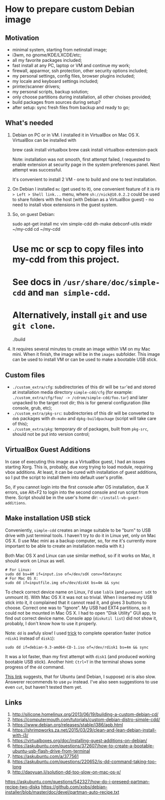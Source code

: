 # How to prepare custom Debian image

## Motivation

- minimal system, starting from netinstall image;
- i3wm, no gnome/KDE/LXCDE/etc;
- all my favorite packages included;
- fast install at any PC, laptop or VM and continue my work;
- firewall, apparmor, ssh protection, other security options included;
- my personal settings, config files, browser plugins included;
- my locale and keyboard settings included;
- printer/scanner drivers;
- my personal scripts, backup solution;
- only choose partitions during installation, all other choises provided;
- build packages from sources during setup?
- after setup: sync fresh files from backup and ready to go;

## What's needed

1. Debian on PC or in VM.  I installed it in VirtualBox on Mac OS X.
   VirtualBox can be installed with 
    
    brew cask install virtualbox
    brew cask install virtualbox-extension-pack

   Note: installation was not smooth, first attempt failed, I requested to
   enable extension at security page in the system preferences panel. Next 
   attempt was successful.

   It's convenient to install 2 VM - one to build and one to test installation.

2. On Debian I installed `mc` (get used to it), one convenient feature of it is
   `F9 > Left > Shell link...` menu, where `sh://nick@10.0.2.2` could be used
   to share folders with the host (with Debian as a VirtualBox guest) - no need
   to install vbox extensions in the guest system.

3. So, on guest Debian:

    sudo apt-get install mc vim simple-cdd dh-make debconf-utils
    mkdir ~/my-cdd
    cd ~/my-cdd
    # Use mc or scp to copy files into my-cdd from this project.
    # See docs in `/usr/share/doc/simple-cdd` and `man simple-cdd`.
    # Alternatively, install `git` and use `git clone`.
    ./build

4. It requires several minutes to create an image within VM on my Mac mini.
   When it finish, the image will be in the `images` subfolder.
   This image can be used to install VM or can be used to make a bootable USB
   stick.

## Custom files

- `./custom_extra/cfg`: subdirectories of this dir will be `tar`'ed and stored
  at installation media directory `simple-cdd/cfg` (for example:
  `./custom_extra/cfg/foo/ -> /cdrom/simple-cdd/foo.tar`) and later unpacked to
  the target root dir; this is for general configuration (like console, grub,
  etc);
- `./custom_extra/pkg-src`: subdirectories of this dir will be converted to
  `deb` packages with `dh-make` and `dpkg-buildpackage` (script will take care
  of this);
- `./custom_extra/pkg`: temporary dir of packages, built from `pkg-src`, should
  not be put into version control;

## VirtualBox Guest Additions

In case of executing this image as a VirtualBox guest, I had an issues starting
Xorg. This is, probably, due xorg trying to load module, requiring vbox
additions.  At least, it can be cured with installation of guest additions, so
I put the script to install them into default user's profile.

So, if you cannot login into the first console after OS installation, due X
errors, use Alt+F2 to login into the second console and run script from there.
Script should be in the user's home dir: `~/install-vb-guest-additions`.

## Make installation USB stick

Conveniently, `simple-cdd` creates an image suitable to be "burn" to USB drive
with just terminal tools. I haven't try to do it in Linux yet, only on Mac OS
X.  (I use Mac mini as a backup computer, so, for me it's currently more
important to be able to create an installation media with it.)

Both Mac OS X and Linux can use similar method, so if it works on Mac, it
should work on Linux as well.

    # For Linux:
    sudo dd bs=4M if=input.iso of=/dev/sdX conv=fdatasync
    # For Mac OS X:
    sudo dd if=inputfile.img of=/dev/diskX bs=4m && sync

To check correct device name on Linux, I'd use `lsblk` (and `punmount sdX` to
unmount it). With Mac OS X it was not so trivial.  When I inserted my USB stick
into it, it complained that it cannot read it, and gives 3 buttons to choose.
Correct one was to "Ignore".  My USB had EXT4 partitions, so it could not be
mounted in Mac OS X. I had to open "Disk Utility" GUI app, to find out correct
device name.  Console app (`diskutil list`) did not show it, probably, I don't
know how to use it properly.

Note: `dd` is awfuly slow! I used
[trick](http://daoyuan.li/solution-dd-too-slow-on-mac-os-x/) to complete
operation faster (notice `rdisk1` instead of `disk1`):

    sudo dd if=debian-9.3-amd64-CD-1.iso of=/dev/rdisk1 bs=4m && sync

It was a lot faster, than my first attempt with `disk1` (and produced working
bootable USB stick).  Another hint: `Ctrl+T` in the terminal shows some
progress of the `dd` command.

[This link](https://askubuntu.com/questions/220652/is-dd-command-taking-too-long)
suggests, that for Ubuntu (and Debian, I suppose) `dd` is also slow. Answerer
recommends to use `pv` instead. I've also seen suggestions to use even `cut`,
but haven't tested them yet.

## Links

1. http://silicone.homelinux.org/2013/06/19/building-a-custom-debian-cd/
2. https://computermouth.com/tutorials/custom-debian-distro-simple-cdd/
3. https://www.debian.org/releases/stable/i386/apb.html
4. https://shrimpworks.za.net/2015/03/29/clean-and-lean-debian-install-with-i3/
5. https://virtualboxes.org/doc/installing-guest-additions-on-debian/
6. https://askubuntu.com/questions/372607/how-to-create-a-bootable-ubuntu-usb-flash-drive-from-terminal
7. https://askubuntu.com/a/377561
8. https://askubuntu.com/questions/220652/is-dd-command-taking-too-long
9. http://daoyuan.li/solution-dd-too-slow-on-mac-os-x/

https://askubuntu.com/questions/542327/how-do-i-preseed-partman-recipe-two-disks
https://github.com/xobs/debian-installer/blob/master/doc/devel/partman-auto-recipe.txt

